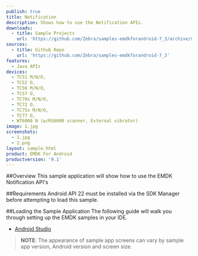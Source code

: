 ```yaml
---
publish: true
title: Notification
description: Shows how to use the Notification APIs.
downloads:
  - title: Sample Projects
    url: 'https://github.com/Zebra/samples-emdkforandroid-7_3/archive/master.zip'
sources:
  - title: Github Repo
    url: 'https://github.com/Zebra/samples-emdkforandroid-7_3'
features:
  - Java APIs
devices:
  - TC51 M/N/O,
  - TC52 O, 
  - TC56 M/N/O, 
  - TC57 O,
  - TC70x M/N/O,
  - TC72 O, 
  - TC75x M/N/O,
  - TC77 O, 
  - WT6000 N (w/RS6000 scanner, External vibrator)
image: 1.jpg
screenshots:
  - 1.jpg
  - 2.png
layout: sample.html
product: EMDK For Android
productversion: '9.1'
---
```


##Overview
This sample application will show how to use the EMDK Notification API's

##Requirements
Android API 22 must be installed via the SDK Manager before attempting to load this sample.

##Loading the Sample Application
The following guide will walk you through setting up the EMDK samples in your IDE.

* [Android Studio](/emdk-for-android/9-0/guide/emdksamples_androidstudio)

>**NOTE**: The appearance of sample app screens can vary by sample app version, Android version and screen size.

